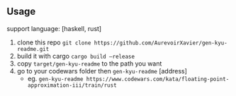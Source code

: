 ## Usage

support language: [haskell, rust]

1. clone this repo `git clone https://github.com/AurevoirXavier/gen-kyu-readme.git`
2. build it with cargo `cargo build —release`
3. copy `target/gen-kyu-readme` to the path you want
4. go to your codewars folder then `gen-kyu-readme` [address]
   - eg. `gen-kyu-readme https://www.codewars.com/kata/floating-point-approximation-iii/train/rust`

